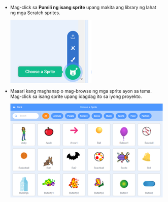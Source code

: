 + Mag-click sa **Pumili ng isang sprite** upang makita ang library ng lahat ng mga Scratch sprites.
    
    ![I-screenshot](images/sprite-library.png)

+ Maaari kang maghanap o mag-browse ng mga sprite ayon sa tema. Mag-click sa isang sprite upang idagdag ito sa iyong proyekto.
    
    ![I-screenshot](images/sprite-choose.png)